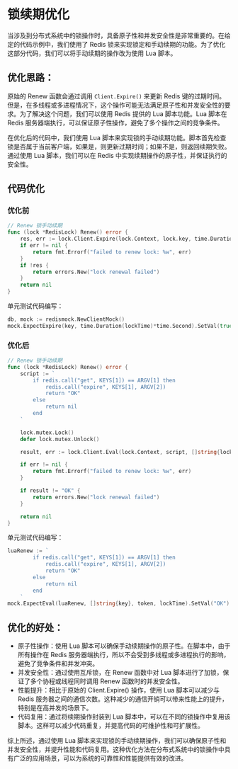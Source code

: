 # 锁续期优化

当涉及到分布式系统中的锁操作时，具备原子性和并发安全性是非常重要的。在给定的代码示例中，我们使用了 Redis 锁来实现锁定和手动续期的功能。为了优化这部分代码，我们可以将手动续期的操作改为使用 Lua 脚本。

## 优化思路：

原始的 Renew 函数会通过调用 `Client.Expire()` 来更新 Redis 键的过期时间。但是，在多线程或多进程情况下，这个操作可能无法满足原子性和并发安全性的要求。为了解决这个问题，我们可以使用 Redis 提供的 Lua 脚本功能。Lua 脚本在 Redis 服务器端执行，可以保证原子性操作，避免了多个操作之间的竞争条件。

在优化后的代码中，我们使用 Lua 脚本来实现锁的手动续期功能。脚本首先检查锁是否属于当前客户端，如果是，则更新过期时间；如果不是，则返回续期失败。通过使用 Lua 脚本，我们可以在 Redis 中实现续期操作的原子性，并保证执行的安全性。

## 代码优化

### 优化前
```go
// Renew 锁手动续期
func (lock *RedisLock) Renew() error {
	res, err := lock.Client.Expire(lock.Context, lock.key, time.Duration(lock.lockTimeout)*time.Second).Result()
	if err != nil {
		return fmt.Errorf("failed to renew lock: %w", err)
	}
	if !res {
		return errors.New("lock renewal failed")
	}
	return nil
}
```

单元测试代码编写：

```go
db, mock := redismock.NewClientMock()
mock.ExpectExpire(key, time.Duration(lockTime)*time.Second).SetVal(true)
```

### 优化后
```go
// Renew 锁手动续期
func (lock *RedisLock) Renew() error {
	script := `
		if redis.call("get", KEYS[1]) == ARGV[1] then
			redis.call("expire", KEYS[1], ARGV[2])
			return "OK"
		else
			return nil
		end
	`

	lock.mutex.Lock()
	defer lock.mutex.Unlock()

	result, err := lock.Client.Eval(lock.Context, script, []string{lock.key}, lock.token, lock.lockTimeout).Result()

	if err != nil {
		return fmt.Errorf("failed to renew lock: %w", err)
	}

	if result != "OK" {
		return errors.New("lock renewal failed")
	}

	return nil
}
```

单元测试代码编写：

```go
luaRenew := `
		if redis.call("get", KEYS[1]) == ARGV[1] then
			redis.call("expire", KEYS[1], ARGV[2])
			return "OK"
		else
			return nil
		end
	`
mock.ExpectEval(luaRenew, []string{key}, token, lockTime).SetVal("OK")
```

## 优化的好处：

- 原子性操作：使用 Lua 脚本可以确保手动续期操作的原子性。在脚本中，由于所有操作在 Redis 服务器端执行，所以不会受到多线程或多进程执行的影响，避免了竞争条件和并发冲突。 
- 并发安全性：通过使用互斥锁，在 Renew 函数中对 Lua 脚本进行了加锁，保证了多个协程或线程同时调用 Renew 函数时的并发安全性。 
- 性能提升：相比于原始的 Client.Expire() 操作，使用 Lua 脚本可以减少与 Redis 服务器之间的通信次数。这种减少的通信开销可以带来性能上的提升，特别是在高并发的场景下。 
- 代码复用：通过将续期操作封装到 Lua 脚本中，可以在不同的锁操作中复用该脚本。这样可以减少代码重复，并提高代码的可维护性和可扩展性。 

综上所述，通过使用 Lua 脚本来实现锁的手动续期操作，我们可以确保原子性和并发安全性，并提升性能和代码复用。这种优化方法在分布式系统中的锁操作中具有广泛的应用场景，可以为系统的可靠性和性能提供有效的改进。